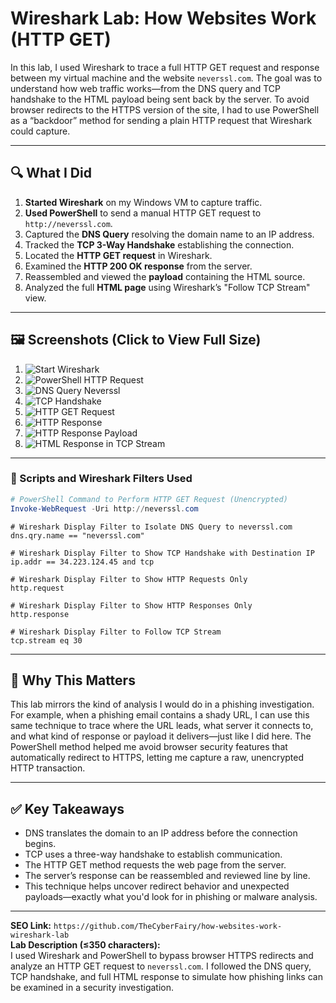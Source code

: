 # Wireshark Lab: How Websites Work (HTTP GET)

In this lab, I used Wireshark to trace a full HTTP GET request and response between my virtual machine and the website `neverssl.com`. The goal was to understand how web traffic works—from the DNS query and TCP handshake to the HTML payload being sent back by the server. To avoid browser redirects to the HTTPS version of the site, I had to use PowerShell as a “backdoor” method for sending a plain HTTP request that Wireshark could capture.

---

## 🔍 What I Did

1. **Started Wireshark** on my Windows VM to capture traffic.
2. **Used PowerShell** to send a manual HTTP GET request to `http://neverssl.com`.
3. Captured the **DNS Query** resolving the domain name to an IP address.
4. Tracked the **TCP 3-Way Handshake** establishing the connection.
5. Located the **HTTP GET request** in Wireshark.
6. Examined the **HTTP 200 OK response** from the server.
7. Reassembled and viewed the **payload** containing the HTML source.
8. Analyzed the full **HTML page** using Wireshark’s "Follow TCP Stream" view.

---

## 🖼️ Screenshots (Click to View Full Size)

1. ![Start Wireshark](./screenshots/1-start-wireshark-capture.png)
2. ![PowerShell HTTP Request](./screenshots/2-powershell-http-request.png)
3. ![DNS Query Neverssl](./screenshots/3-dns-query-neverssl.png)
4. ![TCP Handshake](./screenshots/4-tcp-handshake-neverssl.png)
5. ![HTTP GET Request](./screenshots/5-http-get-request.png)
6. ![HTTP Response](./screenshots/6-http-response.png)
7. ![HTTP Response Payload](./screenshots/7_http_response_payload.png)
8. ![HTML Response in TCP Stream](./screenshots/8-html-response-neverssl.png)

---

### 🧪 Scripts and Wireshark Filters Used

```powershell
# PowerShell Command to Perform HTTP GET Request (Unencrypted)
Invoke-WebRequest -Uri http://neverssl.com
```

```wireshark
# Wireshark Display Filter to Isolate DNS Query to neverssl.com
dns.qry.name == "neverssl.com"
```

```wireshark
# Wireshark Display Filter to Show TCP Handshake with Destination IP
ip.addr == 34.223.124.45 and tcp
```

```wireshark
# Wireshark Display Filter to Show HTTP Requests Only
http.request
```

```wireshark
# Wireshark Display Filter to Show HTTP Responses Only
http.response
```

```wireshark
# Wireshark Display Filter to Follow TCP Stream
tcp.stream eq 30
```
---

## 🧠 Why This Matters

This lab mirrors the kind of analysis I would do in a phishing investigation. For example, when a phishing email contains a shady URL, I can use this same technique to trace where the URL leads, what server it connects to, and what kind of response or payload it delivers—just like I did here. The PowerShell method helped me avoid browser security features that automatically redirect to HTTPS, letting me capture a raw, unencrypted HTTP transaction.

---

## ✅ Key Takeaways

- DNS translates the domain to an IP address before the connection begins.
- TCP uses a three-way handshake to establish communication.
- The HTTP GET method requests the web page from the server.
- The server’s response can be reassembled and reviewed line by line.
- This technique helps uncover redirect behavior and unexpected payloads—exactly what you'd look for in phishing or malware analysis.

---

**SEO Link:** `https://github.com/TheCyberFairy/how-websites-work-wireshark-lab`  
**Lab Description (≤350 characters):**  
I used Wireshark and PowerShell to bypass browser HTTPS redirects and analyze an HTTP GET request to `neverssl.com`. I followed the DNS query, TCP handshake, and full HTML response to simulate how phishing links can be examined in a security investigation.